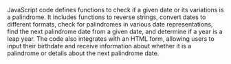 JavaScript code defines functions to check if a given date or its variations is a palindrome. 
It includes functions to reverse strings, convert dates to different formats, 
check for palindromes in various date representations, 
find the next palindrome date from a given date, 
and determine if a year is a leap year. 
The code also integrates with an HTML form,
allowing users to input their birthdate and 
receive information about whether it is a palindrome or details about the next palindrome date.
